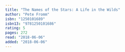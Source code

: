 ```yaml
---
title: "The Names of the Stars: A Life in the Wilds"
author: "Pete Fromm"
isbn: "1250101689"
isbn13: "9781250101686"
rating: 5
pages: 272
read: "2018-06-06"
added: "2018-06-06"
---
```


